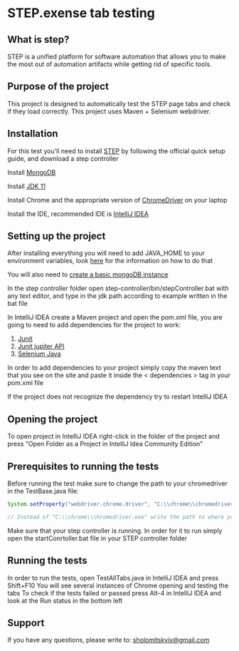 # STEP.exense tab testing
## What is step?
STEP is a unified platform for software automation that 
allows you to make the most out of automation artifacts 
while getting rid of specific tools.

## Purpose of the project
This project is designed to automatically test the STEP page tabs and check if they load correctly.
This project uses Maven + Selenium webdriver.

## Installation
For this test you'll need to install [STEP](https://step.exense.ch/knowledgebase/3.18/getting-started/quick-setup/)
by following the official quick setup guide, and download a step controller

Install [MongoDB](https://www.mongodb.com/docs/manual/installation/)

Install [JDK 11](https://www.oracle.com/cis/java/technologies/javase/jdk11-archive-downloads.html)

Install Chrome and the appropriate version of [ChromeDriver](https://www.selenium.dev/documentation/webdriver/) on your laptop

Install the IDE, recommended IDE is [IntelliJ IDEA](https://www.jetbrains.com/ru-ru/idea/)

## Setting up the project

After installing everything you will need to add JAVA_HOME to your environment variables, look [here](https://confluence.atlassian.com/doc/setting-the-java_home-variable-in-windows-8895.html) for the information on how to do that

You will also need to [create a basic mongoDB instance](https://medium.com/stackfame/run-mongodb-as-a-service-in-windows-b0acd3a4b712)

In the step controller folder open step-controller/bin/stepController.bat with any text editor, and type in the jdk path according to example written in the bat file

In IntelliJ IDEA create a Maven project and open the pom.xml file, you are going to need to add dependencies for the project to work:
1. [Junit](https://mvnrepository.com/artifact/junit/junit)
2. [Junit jupiter API](https://mvnrepository.com/artifact/org.junit.jupiter/junit-jupiter-api)
3. [Selenium Java](https://mvnrepository.com/artifact/org.seleniumhq.selenium/selenium-java/4.1.3)

In order to add dependencies to your project simply copy the maven text that you see on the site and paste it inside the
< dependencies > tag in your pom.xml file

If the project does not recognize the dependency try to restart IntelliJ IDEA

## Opening the project

To open project in IntelliJ IDEA right-click in the folder of the project
and press "Open Folder as a Project in IntelliJ Idea Community Edition"

## Prerequisites to running the tests
Before running the test make sure to change the path to your chromedriver in the TestBase.java file:
```java
System.setProperty("webdriver.chrome.driver", "C:\\chrome\\chromedriver.exe");

// Instead of "C:\\chrome\\chromedriver.exe" write the path to where your chromedriver is located
```
Make sure that your step controller is running. In order for it to run simply open the startConrtoller.bat file in your STEP controller folder

## Running the tests

In order to run the tests, open TestAllTabs.java in IntelliJ IDEA and press Shift+F10
You will see several instances of Chrome opening and testing the tabs
To check if the tests failed or passed press Alt-4 in IntelliJ IDEA and look at the Run status in the bottom left

## Support
If you have any questions, please write to: sholomitskyiv@gmail.com
